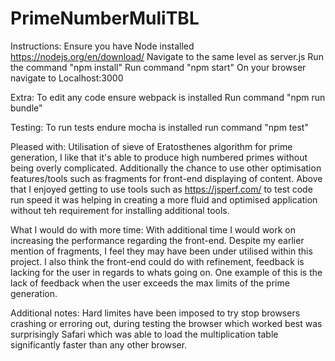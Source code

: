 # PrimeNumberMuliTBL

Instructions:
Ensure you have Node installed https://nodejs.org/en/download/
Navigate to the same level as server.js
Run the command "npm install"
Run command "npm start"
On your browser navigate to Localhost:3000

Extra:
To edit any code ensure webpack is installed
Run command "npm run bundle"

Testing:
To run tests endure mocha is installed
run command "npm test"


Pleased with:
Utilisation of sieve of Eratosthenes algorithm for prime generation, I like that it's able to produce high numbered primes
without being overly complicated. Additionally the chance to use other optimisation features/tools such as fragments for
front-end displaying of content. Above that I enjoyed getting to use tools such as https://jsperf.com/ to test code run speed
it was helping in creating a more fluid and optimised application without teh requirement for installing additional tools.

What I would do with more time:
With additional time I would work on increasing the performance regarding the front-end.
Despite my earlier mention of fragments, I feel they may have been under utilised within this project. I also think the 
front-end could do with refinement, feedback is lacking for the user in regards to whats going on. One example of this is
the lack of feedback when the user exceeds the max limits of the prime generation.


Additional notes:
Hard limites have been imposed to try stop browsers crashing or erroring out, during testing the browser which worked best
was surprisingly Safari which was able to load the multiplication table significantly faster than any other browser.
